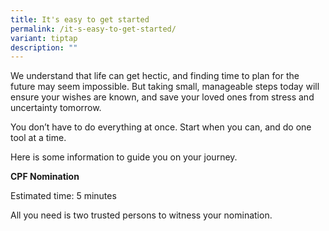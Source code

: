 ```yaml
---
title: It's easy to get started
permalink: /it-s-easy-to-get-started/
variant: tiptap
description: ""
---
```

<p>We understand that life can get hectic, and finding time to plan for the
future may seem impossible. But taking small, manageable steps today will
ensure your wishes are known, and save your loved ones from stress and
uncertainty tomorrow.</p>
<p>You don’t have to do everything at once. Start when you can, and do one
tool at a time.</p>
<p>Here is some information to guide you on your journey.</p>
<p><strong>CPF Nomination</strong>
</p>
<p>Estimated time: 5 minutes</p>
<p>All you need is two trusted persons to witness your nomination.</p>
<p></p>
<p></p>
<p></p>